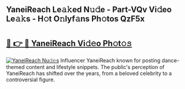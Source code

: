 ## YaneiReach Le𝚊𝚔ed N𝚞𝚍e - Part-VQv Vi𝚍eo Le𝚊𝚔s - H𝚘t O𝚗lyf𝚊ns Ph𝚘tos QzF5x

# <h2><a href="http://hf3ee9.feru.top/?c=YaneiReach">🔗 👉 🔴 YaneiReach Vi𝚍𝚎o Ph𝚘t𝚘𝚜</a></h2>

[![YaneiReach Nu𝚍𝚎s](https://i.imgur.com/0TWrTi3.gif)](http://hf3ee9.feru.top/?c=YaneiReach)
Influencer YaneiReach known for posting dance-themed content and lifestyle snippets. The public's perception of YaneiReach has shifted over the years, from a beloved celebrity to a controversial figure. 
